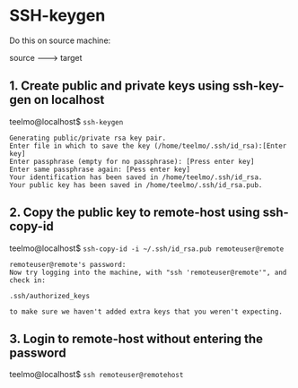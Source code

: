# SSH-keygen

Do this on source machine:

source ---> target

## 1.  Create public and private keys using ssh-key-gen on localhost 
teelmo@localhost$ `ssh-keygen`
~~~~
Generating public/private rsa key pair.
Enter file in which to save the key (/home/teelmo/.ssh/id_rsa):[Enter key]
Enter passphrase (empty for no passphrase): [Press enter key]
Enter same passphrase again: [Pess enter key]
Your identification has been saved in /home/teelmo/.ssh/id_rsa.
Your public key has been saved in /home/teelmo/.ssh/id_rsa.pub.
~~~~

## 2. Copy the public key to remote-host using ssh-copy-id
teelmo@localhost$ `ssh-copy-id -i ~/.ssh/id_rsa.pub remoteuser@remote`
~~~~
remoteuser@remote's password:
Now try logging into the machine, with "ssh 'remoteuser@remote'", and check in:

.ssh/authorized_keys

to make sure we haven't added extra keys that you weren't expecting.
~~~~

## 3. Login to remote-host without entering the password
teelmo@localhost$ `ssh remoteuser@remotehost`
